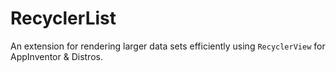 # RecyclerList

An extension for rendering larger data sets efficiently using `RecyclerView` for AppInventor & Distros.

